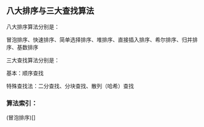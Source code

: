 ## 八大排序与三大查找算法

八大排序算法分别是：

冒泡排序、快速排序、简单选择排序、堆排序、直接插入排序、希尔排序、归并排序、基数排序


三大查找算法分别是：

基本：顺序查找

特殊查找法：二分查找、分块查找、散列（哈希）查找


### 算法索引：

(冒泡排序)[]
